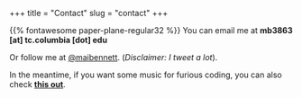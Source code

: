 +++
title = "Contact"
slug = "contact"
+++

{{% fontawesome paper-plane-regular32 %}} You can email me at **mb3863 \[at\] tc.columbia \[dot\] edu**

Or follow me at [@maibennett](https://twitter.com/maibennett). (*Disclaimer: I tweet a lot*).

In the meantime, if you want some music for furious coding, you can also check **[this out](https://open.spotify.com/user/11120745477/playlist/7d1UxfElRAykPIoBmSTgnW?si=qHRZZycvSD-ou8qQRMichQ)**.
